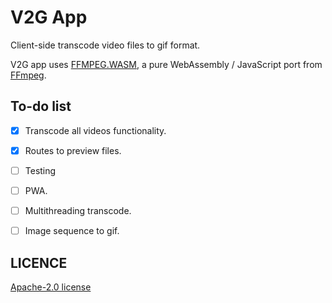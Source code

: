 # V2G App

Client-side transcode video files to gif format.

V2G app uses [FFMPEG.WASM](https://github.com/ffmpegwasm/ffmpeg.wasm#readme), a pure WebAssembly / JavaScript port from [FFmpeg](https://ffmpeg.org).

## To-do list
- [X] Transcode all videos functionality.
- [X] Routes to preview files.
- [ ] Testing
- [ ] PWA.
- [ ] Multithreading transcode.
- [ ] Image sequence to gif.


## LICENCE
[Apache-2.0 license](LICENSE)